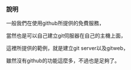 ### 說明

一般我們在使用github所提供的免費服務，

當然也是可以自己建立git伺服器在自己的主機上面，

這裡所提供的範例，就是建立git server以及gitweb，

雖然沒有github的功能這麼多，不過也是足夠了。
